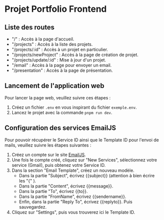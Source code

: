 # Projet Portfolio Frontend

## Liste des routes

- "/" : Accès à la page d'accueil.
- "/projects" : Accès à la liste des projets.
- "/projects/:id" : Accès à un projet en particulier.
- "/projects/newProject" : Accès à la page de création de projet.
- "/projects/update/:id" : Mise à jour d'un projet.
- "/email" : Accès à la page pour envoyer un email.
- "/presentation" : Accès à la page de présentation.

## Lancement de l'application web

Pour lancer la page web, veuillez suivre ces étapes :

1. Créez un fichier `.env` en vous inspirant du fichier `exemple.env`.
2. Lancez le projet avec la commande `pnpm run dev`.

## Configuration des services EmailJS

Pour pouvoir récupérer le Service ID ainsi que le Template ID pour l'envoi de mails, veuillez suivre les étapes suivantes :

1. Créez un compte sur le site [EmailJS](https://www.emailjs.com/).
2. Une fois le compte créé, cliquez sur "New Services", sélectionnez votre service (Gmail), puis obtenez votre Service ID.
3. Dans la section "Email Template", créez un nouveau modèle.
   - Dans la partie "Subject", écrivez {{subject}} (attention à bien écrire les "{" ).
   - Dans la partie "Content", écrivez {{message}}.
   - Dans la partie "To", écrivez {{to}}.
   - Dans la partie "FromName", écrivez {{sendername}}.
   - Enfin, dans la partie "Reply To", écrivez {{replyto}}. Puis sauvegardez.
4. Cliquez sur "Settings", puis vous trouverez ici le Template ID.

